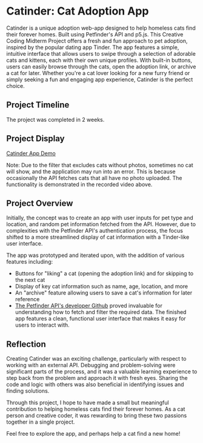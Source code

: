# Catinder: Cat Adoption App
Catinder is a unique adoption web-app designed to help homeless cats find their forever homes. Built using Petfinder's API and p5.js. This Creative Coding Midterm Project offers a fresh and fun approach to pet adoption, inspired by the popular dating app Tinder. The app features a simple, intuitive interface that allows users to swipe through a selection of adorable cats and kittens, each with their own unique profiles. With built-in buttons, users can easily browse through the cats, open the adoption link, or archive a cat for later. Whether you're a cat lover looking for a new furry friend or simply seeking a fun and engaging app experience, Catinder is the perfect choice.

## Project Timeline
The project was completed in 2 weeks.

## Project Display
[Catinder App Demo](https://zxxwxyyy.github.io/catinder/)


Note: Due to the filter that excludes cats without photos, sometimes no cat will show, and the application may run into an error. This is because occasionally the API fetches cats that all have no photo uploaded. The functionality is demonstrated in the recorded video above.

## Project Overview
Initially, the concept was to create an app with user inputs for pet type and location, and random pet information fetched from the API. However, due to complexities with the Petfinder API's authentication process, the focus shifted to a more streamlined display of cat information with a Tinder-like user interface.

The app was prototyped and iterated upon, with the addition of various features including:

- Buttons for "liking" a cat (opening the adoption link) and for skipping to the next cat
- Display of key cat information such as name, age, location, and more
- An "archive" feature allowing users to save a cat's information for later reference
- [The Petfinder API's developer Github](https://github.com/petfinder-com/petfinder-js-sdk) proved invaluable for understanding how to fetch and filter the required data. The finished app features a clean, functional user interface that makes it easy for users to interact with.

## Reflection
Creating Catinder was an exciting challenge, particularly with respect to working with an external API. Debugging and problem-solving were significant parts of the process, and it was a valuable learning experience to step back from the problem and approach it with fresh eyes. Sharing the code and logic with others was also beneficial in identifying issues and finding solutions.

Through this project, I hope to have made a small but meaningful contribution to helping homeless cats find their forever homes. As a cat person and creative coder, it was rewarding to bring these two passions together in a single project.

Feel free to explore the app, and perhaps help a cat find a new home!
